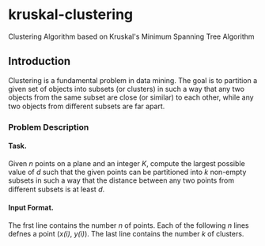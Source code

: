 # kruskal-clustering
Clustering Algorithm based on Kruskal's Minimum Spanning Tree Algorithm

## Introduction
Clustering is a fundamental problem in data mining. The goal is to partition
a given set of objects into subsets (or clusters) in such a way that any two
objects from the same subset are close (or similar) to each other, while any
two objects from diﬀerent subsets are far apart.

### Problem Description
#### Task. 
Given _n_ points on a plane and an integer _K_, compute the largest possible value of _d_ such that the
given points can be partitioned into _k_ non-empty subsets in such a way that the distance between any
two points from diﬀerent subsets is at least _d_.

#### Input Format. 
The frst line contains the number _n_ of points. Each of the following _n_ lines defnes a point
(_x(i)_, _y(i)_). The last line contains the number _k_ of clusters.

